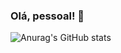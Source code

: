 ### Olá, pessoal! 👋

![Anurag's GitHub stats](https://github-readme-stats.vercel.app/api?username=anuraghazra&show_icons=true&theme=transparent)

<!--
**Fenixsinedbr/Fenixsinedbr** is a ✨ _special_ ✨ repository because its `README.md` (this file) appears on your GitHub profile.

Estamos a um pequeno passo da Inteligência Artificial e a outro da Idade das Cavernas.
Here are some ideas to get you started:


- 🔭 Eu atualmente estou estudando engenharia Mecânica/mecatrônica
- 🌱 Estou aprendendo programação front end e trabalhando em uma iniciação cientifica  
- 👯 Posso colaborar com atividades de pesquisas e projetos
- 🤔 tenho algumas especializaçoes em atividades relacionadas a usinagem e mecânica automotiva
- 💬 Ask me about ...
- 📫 dns_br@outlook.com
- 😄 Pronouns: ...
- ⚡ Fun fact: ...



<svg viewBox="0 0 128 128">
<path fill-rule="evenodd" clip-rule="evenodd" d="M0 64c0 51.617 12.383 64 64 64 51.617 0 64-12.383 64-64 0-51.617-12.383-64-64-64C12.383 0 0 12.383 0 64zm25.808 13.295l20.075-45.621C49.27 23.984 55.788 19.813 64 19.813c8.212 0 14.729 4.17 18.118 11.86l20.074 45.622c.912 2.216 1.694 5.084 1.694 7.56 0 11.34-7.951 19.291-19.292 19.291-3.862 0-6.93-.985-10.035-1.983-3.182-1.022-6.403-2.057-10.559-2.057-4.108 0-7.408 1.044-10.653 2.071-3.138.993-6.225 1.969-9.941 1.969-11.34 0-19.292-7.95-19.292-19.29 0-2.477.783-5.345 1.695-7.561zM64 39.625l-19.813 44.84c5.866-2.738 12.644-4.041 19.813-4.041 6.909 0 13.947 1.303 19.552 4.04L64 39.626z" fill="#5A45FF"></path>
</svg>


-->
